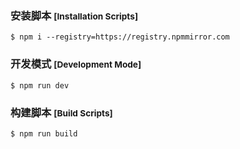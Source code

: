 ### 安装脚本 <small>[Installation Scripts]</small>

```
$ npm i --registry=https://registry.npmmirror.com
```

### 开发模式 <small>[Development Mode]</small>

```
$ npm run dev
```

### 构建脚本 <small>[Build Scripts]</small>

```
$ npm run build
```
